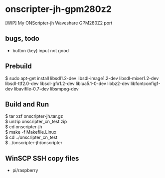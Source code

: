 ﻿# onscripter-jh-gpm280z2
[WIP] My ONScripter-jh Waveshare GPM280Z2 port

## bugs, todo  
* button (key) input not good  

## Prebuild  
$ sudo apt-get install libsdl1.2-dev libsdl-image1.2-dev libsdl-mixer1.2-dev libsdl-ttf2.0-dev libsdl-gfx1.2-dev liblua5.1-0-dev libbz2-dev libfontconfig1-dev libavifile-0.7-dev libsmpeg-dev  

## Build and Run  
$ tar xzf onscripter-jh.tar.gz  
$ unzip onscripter_cn_test.zip  
$ cd onscripter-jh  
$ make -f Makefile.Linux  
$ cd ../onscripter_cn_test  
$ ../onscripter-jh/onscripter  

## WinSCP SSH copy files     
* pi/raspberry  
